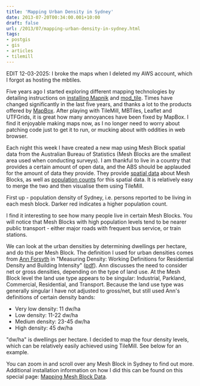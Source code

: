 ```yaml
---
title: 'Mapping Urban Density in Sydney'
date: 2013-07-20T00:34:00.001+10:00
draft: false
url: /2013/07/mapping-urban-density-in-sydney.html
tags: 
- postgis
- gis
- articles
- tilemill
---
```


EDIT 12-03-2025: I broke the maps when I deleted my AWS account, which I forgot as hosting the mbtiles.

Five years ago I started exploring different mapping technologies by detailing instructions on [installing Mapnik](http://www.kelvinism.com/2008/04/setting-up-mapnik-server-on-ubuntu_118.html) and [mod_tile](http://www.kelvinism.com/2008/11/revised-modtile-install-howto_1369.html). Times have changed significantly in the last five years, and thanks a lot to the products offered by [MapBox](http://www.mapbox.com/). After playing with TileMill, MBTiles, Leaflet and UTFGrids, it is great how many annoyances have been fixed by MapBox. I find it enjoyable making maps now, as I no longer need to worry about patching code just to get it to run, or mucking about with oddities in web browser.  
  
Each night this week I have created a new map using Mesh Block spatial data from the Australian Bureau of Statistics (Mesh Blocks are the smallest area used when conducting surveys). I am thankful to live in a country that provides a certain amount of open data, and the ABS should be applauded for the amount of data they provide. They provide [spatial data](http://www.abs.gov.au/AUSSTATS/abs@.nsf/DetailsPage/1270.0.55.001July%202011?OpenDocument) about Mesh Blocks, as well as [population counts](http://www.abs.gov.au/AUSSTATS/abs@.nsf/DetailsPage/2074.02011?OpenDocument) for this spatial data. It is relatively easy to merge the two and then visualise them using TileMill.  
  
First up - population density of Sydney, i.e. persons reported to be living in each mesh block. Darker red indicates a higher population count.  

I find it interesting to see how many people live in certain Mesh Blocks. You will notice that Mesh Blocks with high population levels tend to be nearer public transport - either major roads with frequent bus service, or train stations.  
  
We can look at the urban densities by determining dwellings per hectare, and do this per Mesh Block. The definition I used for urban densities comes from [Ann Forsyth](http://annforsyth.net/) in "Measuring Density: Working Definitions for Residential Density and Building Intensity" ([pdf](http://www.corridordevelopment.org/pdfs/from_MDC_Website/db9.pdf)). Ann discusses the need to consider net or gross densities, depending on the type of land use. At the Mesh Block level the land use type appears to be singular: Industrial, Parkland, Commercial, Residential, and Transport. Because the land use type was generally singular I have not adjusted to gross/net, but still used Ann's definitions of certain density bands:  

*   Very low density: 11 dw/ha
*   Low density: 11-22 dw/ha
*   Medium density: 23-45 dw/ha
*   High density: 45 dw/ha

"dw/ha" is dwellings per hectare. I decided to map the four density levels, which can be relatively easily achieved using TileMill. See below for an example.  
    
  

You can zoom in and scroll over any Mesh Block in Sydney to find out more. Additional installation information on how I did this can be found on this special page: [Mapping Mesh Block Data](http://www.kelvinism.com/2013/07/mapping-mesh-blocks-with-tilemill.html).